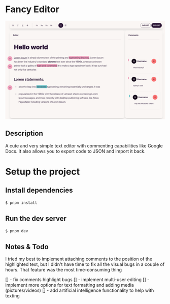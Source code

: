 # Fancy Editor

![screenshot](screenshot.png)

## Description

A cute and very simple text editor with commenting capabilities like Google Docs. It also allows you to export code to JSON and import it back.

# Setup the project

## Install dependencies

```bash
$ pnpm install
```

## Run the dev server

```bash
$ pnpm dev
```

## Notes & Todo

I tried my best to implement attaching comments to the position of the highlighted text, but I didn't have time to fix all the visual bugs in a couple of hours. That feature was the most time-consuming thing

[] - fix comments highlight bugs
[] - implement multi-user editing
[] - implement more options for text formatting and adding media (pictures/videos)
[] - add artificial intelligence functionality to help with texting
